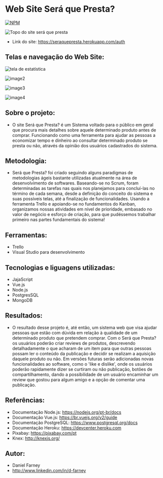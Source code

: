 # Web Site Será que Presta?

[![NPM](https://img.shields.io/npm/l/react)](https://github.com/dfarneym/ProjetoWeb/blob/master/LICENCE)

![Topo do site será que presta](https://user-images.githubusercontent.com/53848638/170397246-45197307-4a02-4a90-a926-cbfb0f606462.PNG)

- Link do site: https://seraquepresta.herokuapp.com/auth

## Telas e navegação do Web Site:

![tela de estatística](https://user-images.githubusercontent.com/53848638/170397572-4f27bad2-4239-45b3-b539-a0f052cc0388.png)

![image2](https://user-images.githubusercontent.com/53848638/170397803-59f1ed5c-a870-4c0d-a8f9-e8b81a3456a9.png)

![image3](https://user-images.githubusercontent.com/53848638/170398023-1c012472-8f27-4e62-a326-6e7205a6ab08.png)

![image4](https://user-images.githubusercontent.com/53848638/170398486-5aa66d2e-5f36-4bcc-bb3e-6c1a192655ac.png)


## Sobre o projeto:

- O site Será que Presta? é um Sistema voltado para o público em geral que procura mais detalhes sobre aquele determinado produto antes de comprar. Funcionando como uma ferramenta para ajudar as pessoas a economizar tempo e dinheiro ao consultar determinado produto se presta ou não, através da opinião dos usuários cadastrados do sistema.

## Metodologia:

- Será que Presta? foi criado seguindo alguns paradigmas de metodologias ágeis bastante utilizadas atualmente na área de desenvolvimento de softwares. Baseando-se no Scrum, foram determinadas as tarefas nas quais nos planejamos para concluí-las no término de cada semana, desde a definição do conceito do sistema e suas possíveis telas, até a finalização de funcionalidades. Usando a ferramenta Trello e apoiando-se no fundamentos do Kanban, organizamos nossas atividades em nível de prioridade, embasado no valor de negócio e esforço de criação, para que pudéssemos trabalhar primeiro nas partes fundamentais do sistema!

## Ferramentas:

- Trello
- Visual Studio para desenvolvimento

## Tecnologias e liguagens utilizadas:

- JajaScript
- Vue.js
- Node.js
- PostgresSQL
- MongoDB

## Resultados:
- O resultado desse projeto é, até então, um sistema web que visa ajudar pessoas que estão com dúvida em relação à qualidade de um determinado produto que pretendem comprar. Com o Será que Presta? os usuários poderão criar reviews de produtos, descrevendo detalhadamente o que acharam de um item para que outras pessoas possam ler o conteúdo da publicação e decidir se realizam a aquisição daquele produto ou não. 
Em versões futuras serão adicionadas novas funcionalidades ao software, como o 'like e dislike', onde os usuários poderão rapidamente dizer se curtiram ou não publicação, botões de compartilhamento, dando a possibilidade de um usuário encaminhar um review que gostou para algum amigo e a opção de comentar uma publicação.

## Referências:
- Documentação Node.js: https://nodejs.org/pt-br/docs
- Documentação Vue.js: https://br.vuejs.org/v2/guide
- Documentação PostgreSQL: https://www.postgresql.org/docs
- Documentação Heroku: https://devcenter.heroku.com
- Pixabay: https://pixabay.com/pt
- Knex: http://knexjs.org/

## Autor:
- Daniel Farney
- http://www.linkedin.com/in/d-farney

